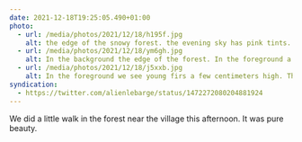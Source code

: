 ```yaml
---
date: 2021-12-18T19:25:05.490+01:00
photo:
  - url: /media/photos/2021/12/18/h195f.jpg
    alt: the edge of the snowy forest. the evening sky has pink tints.
  - url: /media/photos/2021/12/18/ym6gh.jpg
    alt: In the background the edge of the forest. In the foreground a frosted metal barrier.
  - url: /media/photos/2021/12/18/j5xxb.jpg
    alt: In the foreground we see young firs a few centimeters high. They are covered in snow and just the tip is visible. In the background, the edge of the forest.
syndication:
  - https://twitter.com/alienlebarge/status/1472272080204881924
---
```

We did a little walk in the forest near the village this afternoon. It was pure beauty.
